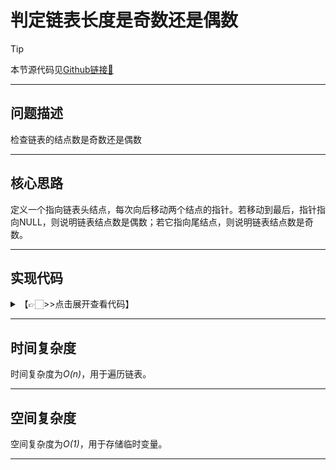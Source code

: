 # 判定链表长度是奇数还是偶数

> [!Tip]
> 
> 本节源代码见[Github链接🔗](https://github.com/MaxSolider/leetcode-algorithm/blob/main/structure/src/main/java/org/example/linkedlist/exercises/IsLinkedListLengthEven.java)

---

## 问题描述
检查链表的结点数是奇数还是偶数

---

## 核心思路
定义一个指向链表头结点，每次向后移动两个结点的指针。若移动到最后，指针指向NULL，则说明链表结点数是偶数；若它指向尾结点，则说明链表结点数是奇数。

---

## 实现代码
<details> 
	<summary>【👉🏻>>点击展开查看代码】</summary> 
	<pre>
		<code>
		/**  
		 * 判断链表结点数是否为偶数  
		 *  
		 * @param headNode  
		 * @author: Max Solider  
		 * @date: 2022/10/9 14:18  
		 */
		 boolean isLinkedListLengthEven(NormalListNode headNode) {  
			if (headNode == null) {  
				System.out.println("The length of linked list is even");  
				return true;    }  
			NormalListNode ptr = headNode;  
			while (ptr != null) {  
				if (ptr.getNext() == null) {  
					System.out.println("The length of linked list is not even");  
					return false;        }  
				ptr = ptr.getNext().getNext();  
			}  
			System.out.println("The length of linked list is even");  
			return true;}
		</code>
	</pre>
</details>

---

## 时间复杂度
时间复杂度为*O(n)*，用于遍历链表。

---

## 空间复杂度
空间复杂度为*O(1)*，用于存储临时变量。

---